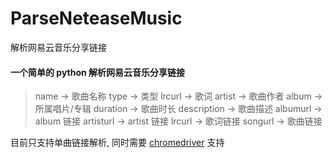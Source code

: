 # ParseNeteaseMusic
解析网易云音乐分享链接

#### 一个简单的 python 解析网易云音乐分享链接

> name        -> 歌曲名称
> type        -> 类型
> lrcurl      -> 歌词
> artist      -> 歌曲作者
> album       -> 所属唱片/专辑
> duration    -> 歌曲时长
> description -> 歌曲描述
> albumurl    -> album 链接
> artisturl   -> artist 链接
> lrcurl      -> 歌词链接
> songurl     -> 歌曲链接

目前只支持单曲链接解析, 同时需要 [chromedriver](http://chromedriver.storage.googleapis.com/index.html) 支持
